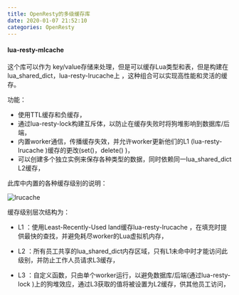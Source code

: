```yaml
---
title: OpenResty的多级缓存库
date: 2020-01-07 21:52:10
categories: OpenResty
---
```


#### lua-resty-mlcache

这个库可以作为 key/value存储来处理，但是可以缓存Lua类型和表，但是构建在lua_shared_dict，lua-resty-lrucache上 ，这种组合可以实现高性能和灵活的缓存。

功能：

- 使用TTL缓存和负缓存，
- 通过lua-resty-lock构建互斥体，以防止在缓存失败时将狗堆影响到数据库/后端，
- 内置worker通信，传播缓存失效，并允许worker更新他们的L1 (lua-resty-lrucache )缓存的更改(set()，delete() )，
- 可以创建多个独立实例来保存各种类型的数据，同时依赖同一lua_shared_dict L2缓存，

此库中内置的各种缓存级别的说明：

![lrucache][1]

[1]: http://cdn.nicexiangcun.com/lua-resty-lrucache.jpg


 缓存级别层次结构为：

 - L1 ：使用Least-Recently-Used land缓存lua-resty-lrucache ，在填充时提供最快的查找，并避免耗尽worker的Lua虚拟机内存，

 - L2 ：所有员工共享的lua_shared_dict内存区域，只有L1未命中时才能访问此级别，并防止工作人员请求L3缓存，

 - L3 ：自定义函数，只由单个worker运行，以避免数据库/后端(通过lua-resty-lock )上的狗堆效应，通过L3获取的值将被设置为L2缓存，供其他员工访问，



